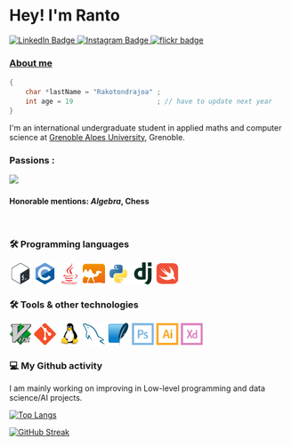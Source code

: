 <h1 style="font:'Montserrat', 'Arial';"> Hey! I'm Ranto </h1> 

<div id="badges">
  <a href="https://www.linkedin.com/in/ranto-rakotondrajoa-9a0b74204/">
    <img src="https://img.shields.io/badge/LinkedIn-blue?style=for-the-badge&logo=linkedin&logoColor=white" alt="LinkedIn Badge"/>
  </a>
  <a href="https://www.instagram.com/rraanto">
    <img src="https://img.shields.io/badge/Instagram-red?style=for-the-badge&logo=instagram&logoColor=white" alt="Instagram Badge"/>
  </a>
  <a href="https://www.flickr.com/photos/195143473@N02/">
  <img src="https://img.shields.io/badge/Flickr-blue?style=for-the-badge&logo=Flickr" alt="flickr badge"/>
</div>

### About me

```C
{
    char *lastName = "Rakotondrajoa" ;
    int age = 19                     ; // have to update next year 
}
```

I'm an international undergraduate student in applied maths and computer science at [Grenoble Alpes University](https://en.wikipedia.org/wiki/Grenoble_Alpes_University), Grenoble.

### Passions :
<img src="https://farm66.staticflickr.com/65535/52633819576_db43720da1_b.jpg">

####  **Honorable mentions:** $Algebra$, Chess 
<br>

### :hammer_and_wrench: Programming languages 
<div>
<img src="https://raw.githubusercontent.com/devicons/devicon/1119b9f84c0290e0f0b38982099a2bd027a48bf1/icons/bash/bash-plain.svg" width="40" height="40">
<img src="https://raw.githubusercontent.com/devicons/devicon/1119b9f84c0290e0f0b38982099a2bd027a48bf1/icons/c/c-original.svg" width="40" height="40"/>
<img src="https://raw.githubusercontent.com/devicons/devicon/1119b9f84c0290e0f0b38982099a2bd027a48bf1/icons/java/java-plain.svg" width="40" height="40"/>
<img src="https://raw.githubusercontent.com/devicons/devicon/1119b9f84c0290e0f0b38982099a2bd027a48bf1/icons/ocaml/ocaml-original.svg" width="40" height="40"/>
<img src="https://raw.githubusercontent.com/devicons/devicon/1119b9f84c0290e0f0b38982099a2bd027a48bf1/icons/python/python-original.svg" width="40" height="40"/>
<img src="https://raw.githubusercontent.com/devicons/devicon/1119b9f84c0290e0f0b38982099a2bd027a48bf1/icons/django/django-plain.svg" width="40" height="40"/>
<img src="https://raw.githubusercontent.com/devicons/devicon/1119b9f84c0290e0f0b38982099a2bd027a48bf1/icons/swift/swift-original.svg" width="40" height="40"/>
</div>

### :hammer_and_wrench: Tools & other technologies
<div> 
<img src="https://raw.githubusercontent.com/devicons/devicon/1119b9f84c0290e0f0b38982099a2bd027a48bf1/icons/vim/vim-original.svg" width="40" height="40"/>
<img src="https://raw.githubusercontent.com/devicons/devicon/1119b9f84c0290e0f0b38982099a2bd027a48bf1/icons/git/git-original.svg" width="40" height="40"/>
<img src="https://raw.githubusercontent.com/devicons/devicon/1119b9f84c0290e0f0b38982099a2bd027a48bf1/icons/linux/linux-original.svg" width="40" height="40"/>
<img src="https://raw.githubusercontent.com/devicons/devicon/1119b9f84c0290e0f0b38982099a2bd027a48bf1/icons/mysql/mysql-original.svg" width="40" height="40"/>
<img src="https://raw.githubusercontent.com/devicons/devicon/1119b9f84c0290e0f0b38982099a2bd027a48bf1/icons/sqlite/sqlite-original.svg" width="40" height="40"/>
<img src="https://raw.githubusercontent.com/devicons/devicon/1119b9f84c0290e0f0b38982099a2bd027a48bf1/icons/photoshop/photoshop-line.svg" width="40" height="40"/>
<img src="https://raw.githubusercontent.com/devicons/devicon/1119b9f84c0290e0f0b38982099a2bd027a48bf1/icons/illustrator/illustrator-line.svg" width="40" height="40"/>
<img src="https://raw.githubusercontent.com/devicons/devicon/1119b9f84c0290e0f0b38982099a2bd027a48bf1/icons/xd/xd-line.svg" width="40" height="40"/>
</div>

### :computer: My Github activity 
I am mainly working on improving in Low-level programming and data science/AI projects.  

[![Top Langs](https://github-readme-stats.vercel.app/api/top-langs/?username=Rraanto&layout=compact&theme=vision-friendly-dark&bg_color=112)](https://github.com/anuraghazra/github-readme-stats)

[![GitHub Streak](http://github-readme-streak-stats.herokuapp.com?user=Rraanto&theme=dark&background=112)](https://git.io/streak-stats)
